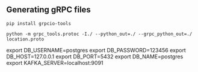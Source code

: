 ## Generating gRPC files
`pip install grpcio-tools`

`python -m grpc_tools.protoc -I./ --python_out=./ --grpc_python_out=./ location.proto`


export DB_USERNAME=postgres
export DB_PASSWORD=123456
export DB_HOST=127.0.0.1
export DB_PORT=5432
export DB_NAME=postgres
export KAFKA_SERVER=localhost:9091